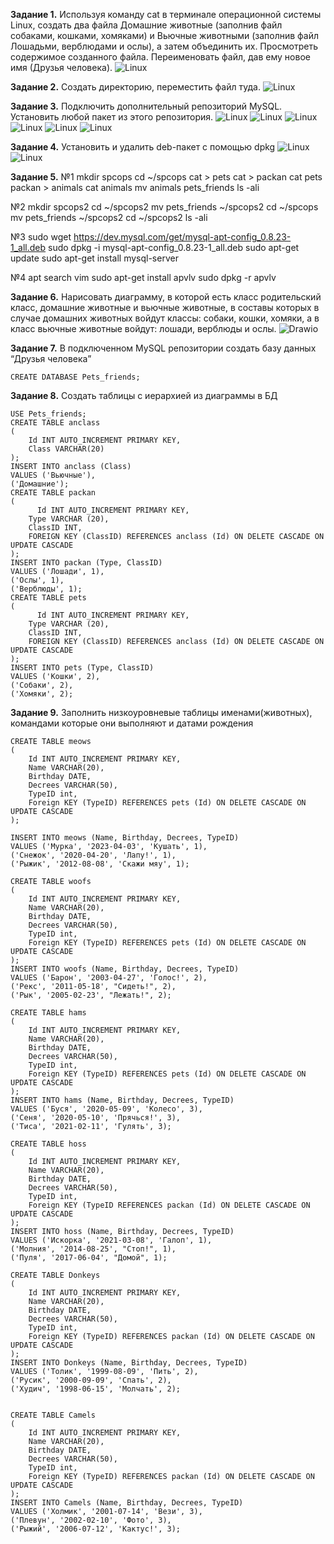 **Задание 1.**
Используя команду cat в терминале операционной системы Linux, создать
два файла Домашние животные (заполнив файл собаками, кошками,
хомяками) и Вьючные животными (заполнив файл Лошадьми, верблюдами и
ослы), а затем объединить их. Просмотреть содержимое созданного файла.
Переименовать файл, дав ему новое имя (Друзья человека).
<image src="/screens/screen1.jpg" alt="Linux">

**Задание 2.**
Создать директорию, переместить файл туда.
<image src="/screens/screen2.jpg" alt="Linux">

**Задание 3.**
Подключить дополнительный репозиторий MySQL. Установить любой пакет
из этого репозитория.
<image src="/screens/screen3.jpg" alt="Linux">
<image src="/screens/screen3_1.jpg" alt="Linux">
<image src="/screens/screen3_2.jpg" alt="Linux">
<image src="/screens/screen3_3.jpg" alt="Linux">
<image src="/screens/screen3_4.jpg" alt="Linux">
<image src="/screens/screen3_5.jpg" alt="Linux">

**Задание 4.**
Установить и удалить deb-пакет с помощью dpkg
<image src="/screens/screen4.jpg" alt="Linux">
<image src="/screens/screen4_1.jpg" alt="Linux">

**Задание 5.**
№1
mkdir spcops
cd ~/spcops
cat > pets
cat > packan
cat pets packan > animals
cat animals
mv animals pets_friends
ls -ali

№2
mkdir spcops2
cd ~/spcops2
mv pets_friends ~/spcops2
cd ~/spcops
mv pets_friends ~/spcops2
cd ~/spcops2
ls -ali

№3
sudo wget https://dev.mysql.com/get/mysql-apt-config_0.8.23-1_all.deb
sudo dpkg -i mysql-apt-config_0.8.23-1_all.deb
sudo apt-get update
sudo apt-get install mysql-server

№4
apt search vim
sudo apt-get install apvlv
sudo dpkg -r apvlv

**Задание 6.**
Нарисовать диаграмму, в которой есть класс родительский класс, домашние
животные и вьючные животные, в составы которых в случае домашних
животных войдут классы: собаки, кошки, хомяки, а в класс вьючные животные
войдут: лошади, верблюды и ослы.
<image src="/exc6.png" alt="Drawio">

**Задание 7.**
В подключенном MySQL репозитории создать базу данных “Друзья
человека”

`CREATE DATABASE Pets_friends;`

**Задание 8.**
Создать таблицы с иерархией из диаграммы в БД

```
USE Pets_friends;
CREATE TABLE anclass
(
	Id INT AUTO_INCREMENT PRIMARY KEY, 
	Class VARCHAR(20)
);
INSERT INTO anclass (Class)
VALUES ('Вьючные'),
('Домашние');  
CREATE TABLE packan
(
	  Id INT AUTO_INCREMENT PRIMARY KEY,
    Type VARCHAR (20),
    ClassID INT,
    FOREIGN KEY (ClassID) REFERENCES anclass (Id) ON DELETE CASCADE ON UPDATE CASCADE
);
INSERT INTO packan (Type, ClassID)
VALUES ('Лошади', 1),
('Ослы', 1),  
('Верблюды', 1);  
CREATE TABLE pets
(
	  Id INT AUTO_INCREMENT PRIMARY KEY,
    Type VARCHAR (20),
    ClassID INT,
    FOREIGN KEY (ClassID) REFERENCES anclass (Id) ON DELETE CASCADE ON UPDATE CASCADE
);
INSERT INTO pets (Type, ClassID)
VALUES ('Кошки', 2),
('Собаки', 2),  
('Хомяки', 2);
```

**Задание 9.**
Заполнить низкоуровневые таблицы именами(животных), командами
которые они выполняют и датами рождения

```
CREATE TABLE meows 
(       
    Id INT AUTO_INCREMENT PRIMARY KEY, 
    Name VARCHAR(20), 
    Birthday DATE,
    Decrees VARCHAR(50),
    TypeID int,
    Foreign KEY (TypeID) REFERENCES pets (Id) ON DELETE CASCADE ON UPDATE CASCADE
);

INSERT INTO meows (Name, Birthday, Decrees, TypeID)
VALUES ('Мурка', '2023-04-03', 'Кушать', 1),
('Снежок', '2020-04-20', 'Лапу!', 1),  
('Рыжик', '2012-08-08', 'Скажи мяу', 1); 

CREATE TABLE woofs 
(       
    Id INT AUTO_INCREMENT PRIMARY KEY, 
    Name VARCHAR(20), 
    Birthday DATE,
    Decrees VARCHAR(50),
    TypeID int,
    Foreign KEY (TypeID) REFERENCES pets (Id) ON DELETE CASCADE ON UPDATE CASCADE
);
INSERT INTO woofs (Name, Birthday, Decrees, TypeID)
VALUES ('Барон', '2003-04-27', 'Голос!', 2),
('Рекс', '2011-05-18', "Сидеть!", 2),  
('Рык', '2005-02-23', "Лежать!", 2);

CREATE TABLE hams
(       
    Id INT AUTO_INCREMENT PRIMARY KEY, 
    Name VARCHAR(20), 
    Birthday DATE,
    Decrees VARCHAR(50),
    TypeID int,
    Foreign KEY (TypeID) REFERENCES pets (Id) ON DELETE CASCADE ON UPDATE CASCADE
);
INSERT INTO hams (Name, Birthday, Decrees, TypeID)
VALUES ('Буся', '2020-05-09', 'Колесо', 3),
('Сеня', '2020-05-10', 'Прячься!', 3),  
('Тиса', '2021-02-11', 'Гулять', 3); 

CREATE TABLE hoss
(       
    Id INT AUTO_INCREMENT PRIMARY KEY, 
    Name VARCHAR(20), 
    Birthday DATE,
    Decrees VARCHAR(50),
    TypeID int,
    Foreign KEY (TypeID REFERENCES packan (Id) ON DELETE CASCADE ON UPDATE CASCADE
);
INSERT INTO hoss (Name, Birthday, Decrees, TypeID)
VALUES ('Искорка', '2021-03-08', 'Галоп', 1),
('Молния', '2014-08-25', "Стоп!", 1),  
('Пуля', '2017-06-04', "Домой", 1);

CREATE TABLE Donkeys
(       
    Id INT AUTO_INCREMENT PRIMARY KEY, 
    Name VARCHAR(20), 
    Birthday DATE,
    Decrees VARCHAR(50),
    TypeID int,
    Foreign KEY (TypeID) REFERENCES packan (Id) ON DELETE CASCADE ON UPDATE CASCADE
);
INSERT INTO Donkeys (Name, Birthday, Decrees, TypeID)
VALUES ('Толик', '1999-08-09', 'Пить', 2),
('Русик', '2000-09-09', 'Спать', 2),  
('Худич', '1998-06-15', 'Молчать', 2);


CREATE TABLE Camels 
(       
    Id INT AUTO_INCREMENT PRIMARY KEY, 
    Name VARCHAR(20), 
    Birthday DATE,
    Decrees VARCHAR(50),
    TypeID int,
    Foreign KEY (TypeID) REFERENCES packan (Id) ON DELETE CASCADE ON UPDATE CASCADE
);
INSERT INTO Camels (Name, Birthday, Decrees, TypeID)
VALUES ('Холмик', '2001-07-14', 'Вези', 3),
('Плевун', '2002-02-10', 'Фото', 3),  
('Рыжий', '2006-07-12', 'Кактус!', 3);
```

